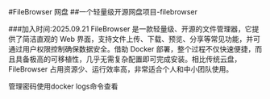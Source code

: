 #FileBrowser 网盘
##一个轻量级开源网盘项目-filebrowser

###加入时间:2025.09.21
FileBrowser 是一款轻量级、开源的文件管理器，它提供了简洁直观的 Web 界面，支持文件上传、下载、预览、分享等常见功能，并可通过用户权限控制确保数据安全。借助 Docker 部署，整个过程不仅快速便捷，而且具备极高的可移植性，几乎无需复杂配置即可完成安装。相比传统云盘，FileBrowser 占用资源少、运行效率高，非常适合个人和中小团队使用。

管理密码使用docker logs命令查看
